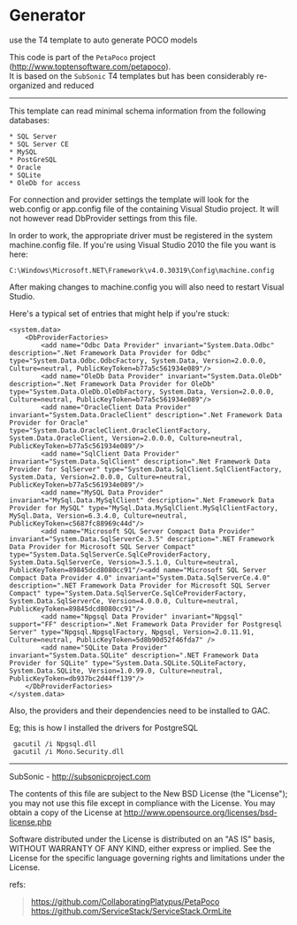# Generator
use the T4 template to auto generate POCO models


 This code is part of the `PetaPoco` project (http://www.toptensoftware.com/petapoco).  
 It is based on the `SubSonic` T4 templates but has been considerably re-organized and reduced  
 
 -----------------------------------------------------------------------------------------

 This template can read minimal schema information from the following databases:

	* SQL Server
	* SQL Server CE
	* MySQL
	* PostGreSQL
	* Oracle
	* SQLite
	* OleDb for access

 For connection and provider settings the template will look for the web.config or app.config file of the 
 containing Visual Studio project.  It will not however read DbProvider settings from this file.

 In order to work, the appropriate driver must be registered in the system machine.config file.  If you're
 using Visual Studio 2010 the file you want is here:

	C:\Windows\Microsoft.NET\Framework\v4.0.30319\Config\machine.config

 After making changes to machine.config you will also need to restart Visual Studio.

 Here's a typical set of entries that might help if you're stuck:

	<system.data>
		<DbProviderFactories>
			<add name="Odbc Data Provider" invariant="System.Data.Odbc" description=".Net Framework Data Provider for Odbc" type="System.Data.Odbc.OdbcFactory, System.Data, Version=2.0.0.0, Culture=neutral, PublicKeyToken=b77a5c561934e089"/>
			<add name="OleDb Data Provider" invariant="System.Data.OleDb" description=".Net Framework Data Provider for OleDb" type="System.Data.OleDb.OleDbFactory, System.Data, Version=2.0.0.0, Culture=neutral, PublicKeyToken=b77a5c561934e089"/>
			<add name="OracleClient Data Provider" invariant="System.Data.OracleClient" description=".Net Framework Data Provider for Oracle" type="System.Data.OracleClient.OracleClientFactory, System.Data.OracleClient, Version=2.0.0.0, Culture=neutral, PublicKeyToken=b77a5c561934e089"/>
			<add name="SqlClient Data Provider" invariant="System.Data.SqlClient" description=".Net Framework Data Provider for SqlServer" type="System.Data.SqlClient.SqlClientFactory, System.Data, Version=2.0.0.0, Culture=neutral, PublicKeyToken=b77a5c561934e089"/>
			<add name="MySQL Data Provider" invariant="MySql.Data.MySqlClient" description=".Net Framework Data Provider for MySQL" type="MySql.Data.MySqlClient.MySqlClientFactory, MySql.Data, Version=6.3.4.0, Culture=neutral, PublicKeyToken=c5687fc88969c44d"/>
			<add name="Microsoft SQL Server Compact Data Provider" invariant="System.Data.SqlServerCe.3.5" description=".NET Framework Data Provider for Microsoft SQL Server Compact" type="System.Data.SqlServerCe.SqlCeProviderFactory, System.Data.SqlServerCe, Version=3.5.1.0, Culture=neutral, PublicKeyToken=89845dcd8080cc91"/><add name="Microsoft SQL Server Compact Data Provider 4.0" invariant="System.Data.SqlServerCe.4.0" description=".NET Framework Data Provider for Microsoft SQL Server Compact" type="System.Data.SqlServerCe.SqlCeProviderFactory, System.Data.SqlServerCe, Version=4.0.0.0, Culture=neutral, PublicKeyToken=89845dcd8080cc91"/>
			<add name="Npgsql Data Provider" invariant="Npgsql" support="FF" description=".Net Framework Data Provider for Postgresql Server" type="Npgsql.NpgsqlFactory, Npgsql, Version=2.0.11.91, Culture=neutral, PublicKeyToken=5d8b90d52f46fda7" />
			<add name="SQLite Data Provider" invariant="System.Data.SQLite" description=".NET Framework Data Provider for SQLite" type="System.Data.SQLite.SQLiteFactory, System.Data.SQLite, Version=1.0.99.0, Culture=neutral, PublicKeyToken=db937bc2d44ff139"/>
		</DbProviderFactories>
	</system.data>

 Also, the providers and their dependencies need to be installed to GAC.  

 Eg; this is how I installed the drivers for PostgreSQL

	 gacutil /i Npgsql.dll
	 gacutil /i Mono.Security.dll

 -----------------------------------------------------------------------------------------
 
 SubSonic - http://subsonicproject.com
 
 The contents of this file are subject to the New BSD
 License (the "License"); you may not use this file
 except in compliance with the License. You may obtain a copy of
 the License at http://www.opensource.org/licenses/bsd-license.php
 
 Software distributed under the License is distributed on an 
 "AS IS" basis, WITHOUT WARRANTY OF ANY KIND, either express or
 implied. See the License for the specific language governing
 rights and limitations under the License.



refs:

> https://github.com/CollaboratingPlatypus/PetaPoco  
> https://github.com/ServiceStack/ServiceStack.OrmLite  
